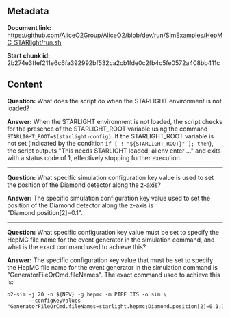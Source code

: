 ## Metadata

**Document link:** https://github.com/AliceO2Group/AliceO2/blob/dev/run/SimExamples/HepMC_STARlight/run.sh

**Start chunk id:** 2b274e3ffef211e6c6fa392992bf532ca2cb1fde0c2fb4c5fe0572a408bb411c

## Content

**Question:** What does the script do when the STARLIGHT environment is not loaded?

**Answer:** When the STARLIGHT environment is not loaded, the script checks for the presence of the STARLIGHT_ROOT variable using the command `STARLIGHT_ROOT=$(starlight-config)`. If the STARLIGHT_ROOT variable is not set (indicated by the condition `if [ ! "${STARLIGHT_ROOT}" ]; then`), the script outputs "This needs STARLIGHT loaded; alienv enter ..." and exits with a status code of 1, effectively stopping further execution.

---

**Question:** What specific simulation configuration key value is used to set the position of the Diamond detector along the z-axis?

**Answer:** The specific simulation configuration key value used to set the position of the Diamond detector along the z-axis is "Diamond.position[2]=0.1".

---

**Question:** What specific configuration key value must be set to specify the HepMC file name for the event generator in the simulation command, and what is the exact command used to achieve this?

**Answer:** The specific configuration key value that must be set to specify the HepMC file name for the event generator in the simulation command is "GeneratorFileOrCmd.fileNames". The exact command used to achieve this is:

```
o2-sim -j 20 -n ${NEV} -g hepmc -m PIPE ITS -o sim \
       --configKeyValues "GeneratorFileOrCmd.fileNames=starlight.hepmc;Diamond.position[2]=0.1;Diamond.width[2]=0.05"
```